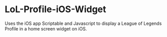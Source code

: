 # LoL-Profile-iOS-Widget
 Uses the iOS app Scriptable and Javascript to display a League of Legends Profile in a home screen widget on iOS. 
